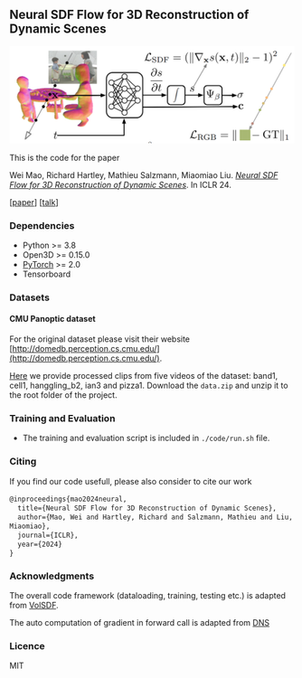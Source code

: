 ## Neural SDF Flow for 3D Reconstruction of Dynamic Scenes
![Loading Overview](media/overview.png "overview")

This is the code for the paper

Wei Mao, Richard Hartley, Mathieu Salzmann, Miaomiao Liu. 
[_Neural SDF Flow for 3D Reconstruction of Dynamic Scenes_](https://github.com/wei-mao-2019/SDFFlow). In ICLR 24.

[[paper](https://github.com/wei-mao-2019/SDFFlow)] [[talk](https://github.com/wei-mao-2019/SDFFlow)]

### Dependencies
* Python >= 3.8
* Open3D >= 0.15.0
* [PyTorch](https://pytorch.org) >= 2.0
* Tensorboard

### Datasets
#### CMU Panoptic dataset
For the original dataset please visit their website [http://domedb.perception.cs.cmu.edu/](http://domedb.perception.cs.cmu.edu/).

[Here](https://drive.google.com/file/d/1OS5pb0wJB0dW2_70XE59C2jw3f7Uob8F/view?usp=sharing) we provide processed clips from five videos of the dataset: band1, cell1, hanggling_b2, ian3 and pizza1. Download the ``data.zip`` and unzip it to the root folder of the project.

### Training and Evaluation
* The training and evaluation script is included in ``./code/run.sh`` file.

### Citing

If you find our code usefull, please also consider to cite our work

```
@inproceedings{mao2024neural,
  title={Neural SDF Flow for 3D Reconstruction of Dynamic Scenes},
  author={Mao, Wei and Hartley, Richard and Salzmann, Mathieu and Liu, Miaomiao},
  journal={ICLR},
  year={2024}
}

```

### Acknowledgments

The overall code framework (dataloading, training, testing etc.) is adapted from [VolSDF](https://github.com/lioryariv/volsdf). 

The auto computation of gradient in forward call is adapted from [DNS](https://github.com/za-cheng/DNS/blob/main/Model.py)

### Licence
MIT

